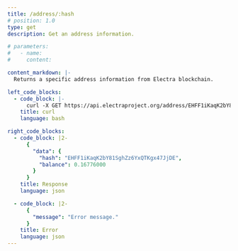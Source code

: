 ```yaml
---
title: /address/:hash
# position: 1.0
type: get
description: Get an address information.

# parameters:
#   - name:
#     content:

content_markdown: |-
  Returns a specific address information from Electra blockchain.

left_code_blocks:
  - code_block: |-
      curl -X GET https://api.electraproject.org/address/EHFF1iKaqK2bY81SghZz6YxQTKgx47JjDE
    title: curl
    language: bash

right_code_blocks:
  - code_block: |2-
      {
        "data": {
          "hash": "EHFF1iKaqK2bY81SghZz6YxQTKgx47JjDE",
          "balance": 0.16776000
        }
      }
    title: Response
    language: json

  - code_block: |2-
      {
        "message": "Error message."
      }
    title: Error
    language: json
---
```

